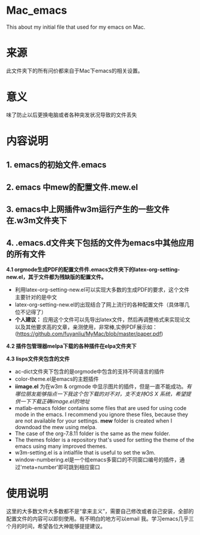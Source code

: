 Mac_emacs
================

This about my initial file that used for my emacs on Mac.
# 来源
此文件夹下的所有问价都来自于Mac下emacs的相关设置。
# 意义
味了防止以后更换电脑或者各种突发状况导致的文件丢失
# 内容说明
## 1. emacs的初始文件.emacs
## 2. emacs 中mew的配置文件.mew.el
## 3. emacs中上网插件w3m运行产生的一些文件在.w3m文件夹下
## 4. .emacs.d文件夹下包括的文件为emacs中其他应用的所有文件
 
**4.1 orgmode生成PDF的配置文件件.emacs文件夹下的latex-org-setting-new.el，其于文件都为残缺版的配置文件。**
  + 利用latex-org-setting-new.el可以实现大多数的生成PDF的要求，这个文件主要针对的是中文
  + latex-org-setting-new.el的出现结合了网上流行的各种配置文件（具体哪几位不记得了）
  + **个人建议：**  应用这个文件可以先导出latex文件，然后再调整格式来实现论文以及其他要求高的文章，亲测使用，非常棒,实例PDF展示如：(https://github.com/fuyanliu/MyMac/blob/master/paper.pdf)
 
**4.2 插件包管理器melpa下载的各种插件在elpa文件夹下**
 
**4.3 lisps文件夹包含的文件**
  + ac-dict文件夹下包含的是orgmode中包含的支持不同语言的插件
  + color-theme.el是emacs的主题插件
  + **iimage.el**  为在w3m & orgmode 中显示图片的插件，但是一直不能成功。*有哪位朋友能够指点一下我这个包下载的对不对，支不支持OS X 
  系统，希望提供一下下载正确iimage.el的地址*
  + matlab-emacs folder contains some files that are used for using code mode in the emacs. I recommend you ignore these files, 
  because they are not available for your settings.
  **mew** folder is created when I downdoad the mew using melpa.
  + The case of the org-7.8.11 folder is the same as the mew folder.
  + The themes folder is a repository that's used for setting the theme of the emacs using many improved themes.
  + w3m-setting.el is a intialfile that is useful to set the w3m.
  + window-numbering.el是一个给emacs多窗口的不同窗口编号的插件，通过'meta+number'即可跳到相应窗口

# 使用说明

这里的大多数文件大多数都不是“拿来主义”，需要自己修改或者自己安装，全部的配置文件的内容可以即刻使用。有不明白的地方可以email 我。学习emacs几乎三个月的时间，希望各位大神能够提提建议。
